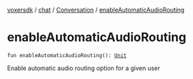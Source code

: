 [voxersdk](../../index.md) / [chat](../index.md) / [Conversation](index.md) / [enableAutomaticAudioRouting](./enable-automatic-audio-routing.md)

# enableAutomaticAudioRouting

`fun enableAutomaticAudioRouting(): `[`Unit`](https://kotlinlang.org/api/latest/jvm/stdlib/kotlin/-unit/index.html)

Enable automatic audio routing option for a given user

